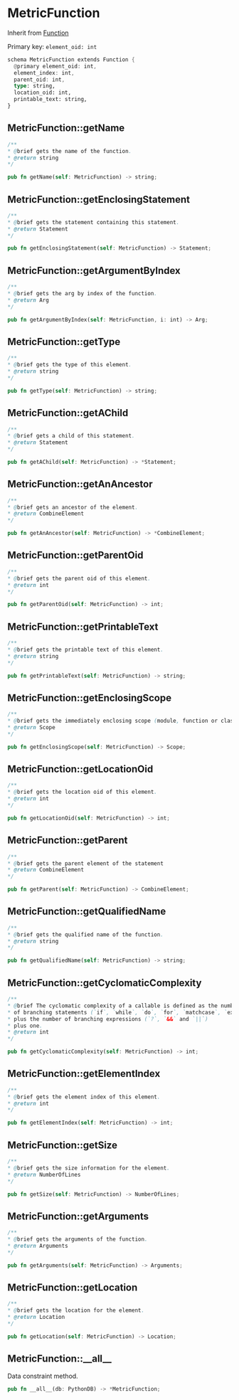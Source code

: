 # MetricFunction

Inherit from [Function](./Function.md)

Primary key: `element_oid: int`

```rust
schema MetricFunction extends Function {
  @primary element_oid: int,
  element_index: int,
  parent_oid: int,
  type: string,
  location_oid: int,
  printable_text: string,
}
```
## MetricFunction::getName

```java
/**
* @brief gets the name of the function.
* @return string 
*/
```
```rust
pub fn getName(self: MetricFunction) -> string;
```
## MetricFunction::getEnclosingStatement

```java
/**
* @brief gets the statement containing this statement.
* @return Statement 
*/
```
```rust
pub fn getEnclosingStatement(self: MetricFunction) -> Statement;
```
## MetricFunction::getArgumentByIndex

```java
/**
* @brief gets the arg by index of the function.
* @return Arg 
*/
```
```rust
pub fn getArgumentByIndex(self: MetricFunction, i: int) -> Arg;
```
## MetricFunction::getType

```java
/**
* @brief gets the type of this element.
* @return string
*/
```
```rust
pub fn getType(self: MetricFunction) -> string;
```
## MetricFunction::getAChild

```java
/**
* @brief gets a child of this statement.
* @return Statement 
*/
```
```rust
pub fn getAChild(self: MetricFunction) -> *Statement;
```
## MetricFunction::getAnAncestor

```java
/**
* @brief gets an ancestor of the element.
* @return CombineElement 
*/
```
```rust
pub fn getAnAncestor(self: MetricFunction) -> *CombineElement;
```
## MetricFunction::getParentOid

```java
/**
* @brief gets the parent oid of this element.
* @return int
*/
```
```rust
pub fn getParentOid(self: MetricFunction) -> int;
```
## MetricFunction::getPrintableText

```java
/**
* @brief gets the printable text of this element.
* @return string
*/
```
```rust
pub fn getPrintableText(self: MetricFunction) -> string;
```
## MetricFunction::getEnclosingScope

```java
/**
* @brief gets the immediately enclosing scope (module, function or class) whose body contains this statement.
* @return Scope 
*/
```
```rust
pub fn getEnclosingScope(self: MetricFunction) -> Scope;
```
## MetricFunction::getLocationOid

```java
/**
* @brief gets the location oid of this element.
* @return int
*/
```
```rust
pub fn getLocationOid(self: MetricFunction) -> int;
```
## MetricFunction::getParent

```java
/**
* @brief gets the parent element of the statement
* @return CombineElement 
*/
```
```rust
pub fn getParent(self: MetricFunction) -> CombineElement;
```
## MetricFunction::getQualifiedName

```java
/**
* @brief gets the qualified name of the function.
* @return string 
*/
```
```rust
pub fn getQualifiedName(self: MetricFunction) -> string;
```
## MetricFunction::getCyclomaticComplexity

```java
/**
* @brief The cyclomatic complexity of a callable is defined as the number
* of branching statements (`if`, `while`, `do`, `for`, `matchcase`, `except`)
* plus the number of branching expressions (`?`, `&&` and `||`)
* plus one.
* @return int 
*/
```
```rust
pub fn getCyclomaticComplexity(self: MetricFunction) -> int;
```
## MetricFunction::getElementIndex

```java
/**
* @brief gets the element index of this element.
* @return int
*/
```
```rust
pub fn getElementIndex(self: MetricFunction) -> int;
```
## MetricFunction::getSize

```java
/**
* @brief gets the size information for the element.
* @return NumberOfLines
*/
```
```rust
pub fn getSize(self: MetricFunction) -> NumberOfLines;
```
## MetricFunction::getArguments

```java
/**
* @brief gets the arguments of the function.
* @return Arguments 
*/
```
```rust
pub fn getArguments(self: MetricFunction) -> Arguments;
```
## MetricFunction::getLocation

```java
/**
* @brief gets the location for the element.
* @return Location
*/
```
```rust
pub fn getLocation(self: MetricFunction) -> Location;
```
## MetricFunction::\_\_all\_\_

Data constraint method.

```rust
pub fn __all__(db: PythonDB) -> *MetricFunction;
```
